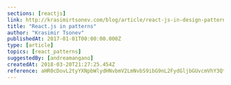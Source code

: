 ```yaml
---
sections: [reactjs]
link: http://krasimirtsonev.com/blog/article/react-js-in-design-patterns
title: "React.js in patterns"
author: "Krasimir Tsonev"
publishedAt: 2017-01-01T00:00:00.000Z
type: [article]
topics: [react_patterns]
suggestedBy: [andreamangano]
createdAt: 2018-03-20T21:27:25.454Z
reference: aHR0cDovL2tyYXNpbWlydHNvbmV2LmNvbS9ibG9nL2FydGljbGUvcmVhY3QtanMtaW4tZGVzaWduLXBhdHRlcm5z
---
```

